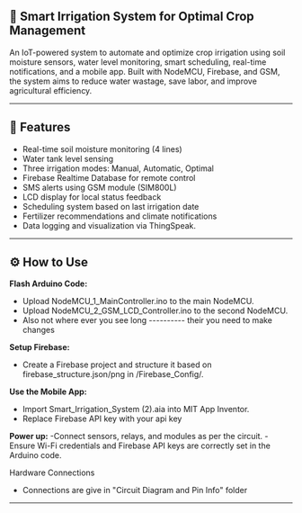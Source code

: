 ## **🌾 Smart Irrigation System for Optimal Crop Management**

An IoT-powered system to automate and optimize crop irrigation using soil moisture sensors, water level monitoring, smart scheduling, real-time notifications, and a mobile app. Built with NodeMCU, Firebase, and GSM, the system aims to reduce water wastage, save labor, and improve agricultural efficiency.

---

## **🚀 Features**

- Real-time soil moisture monitoring (4 lines)
- Water tank level sensing
- Three irrigation modes: Manual, Automatic, Optimal
- Firebase Realtime Database for remote control
- SMS alerts using GSM module (SIM800L)
- LCD display for local status feedback
- Scheduling system based on last irrigation date
- Fertilizer recommendations and climate notifications
- Data logging and visualization via ThingSpeak.
---

## **⚙️ How to Use**

**Flash Arduino Code:**
  - Upload NodeMCU_1_MainController.ino to the main NodeMCU.
  - Upload NodeMCU_2_GSM_LCD_Controller.ino to the second NodeMCU.
  - Also not where ever you see long ---------- their you need to make changes
    
**Setup Firebase:**
  - Create a Firebase project and structure it based on firebase_structure.json/png in /Firebase_Config/.

**Use the Mobile App:**
  - Import Smart_Irrigation_System (2).aia into MIT App Inventor.
  - Replace Firebase API key with your api key
  
**Power up:**
  -Connect sensors, relays, and modules as per the circuit.
  -Ensure Wi-Fi credentials and Firebase API keys are correctly set in the Arduino code.
  
Hardware Connections
  - Connections are give in "Circuit Diagram and Pin Info" folder

---
